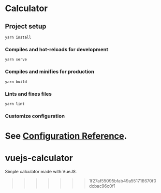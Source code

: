 # Calculator

## Project setup
```
yarn install
```

### Compiles and hot-reloads for development
```
yarn serve
```

### Compiles and minifies for production
```
yarn build
```

### Lints and fixes files
```
yarn lint
```

### Customize configuration
See [Configuration Reference](https://cli.vuejs.org/config/).
=======
# vuejs-calculator
Simple calculator made with VueJS.
>>>>>>> 1f27af55095bfab49a551718670f0dcbac96c0f1
